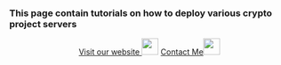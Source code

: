 ### This page contain tutorials on how to deploy various crypto project servers
<p style="font-size:14px" align="center">
<a href="https://nodexploit.me/" target="_blank">Visit our website <img src="https://user-images.githubusercontent.com/50621007/168689709-7e537ca6-b6b8-4adc-9bd0-186ea4ea4aed.png" width="30"/></a>
<a href="https://discordapp.com/users/928575843641479198" target="_blank">Contact Me<img src="https://user-images.githubusercontent.com/50621007/176236430-53b0f4de-41ff-41f7-92a1-4233890a90c8.png" width="30"/></a>
